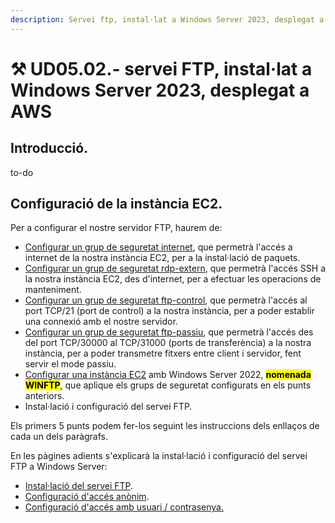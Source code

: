 ```yaml
---
description: Servei ftp, instal·lat a Windows Server 2023, desplegat a AWS.
---
```


# ⚒ UD05.02.- servei FTP, instal·lat a Windows Server 2023, desplegat a AWS

## Introducció.

to-do

## Configuració de la instància EC2.

Per a configurar el nostre servidor FTP, haurem de:

* [Configurar un grup de seguretat internet](https://app.gitbook.com/s/dcAEDgX05ILtqXlw2HAH/pindoles-formatives/udxx-02.-configuracio-dels-grups-de-seguretat/udxx-02-1.-configuracio-del-grup-de-seguretat-internet.), que permetrà l'accés a internet de la nostra instància EC2, per a la instal·lació de paquets.
* [Configurar un grup de seguretat rdp-extern](https://app.gitbook.com/s/dcAEDgX05ILtqXlw2HAH/pindoles-formatives/udxx-02.-configuracio-dels-grups-de-seguretat/udxx-02-3.-configuracio-del-grup-de-seguretat-rdp-extern.), que permetrà l'accés SSH a la nostra instància EC2, des d'internet, per a efectuar les operacions de manteniment.
* [Configurar un grup de seguretat ftp-control](https://app.gitbook.com/s/dcAEDgX05ILtqXlw2HAH/pindoles-formatives/udxx-02.-configuracio-dels-grups-de-seguretat/udxx-02-5.-configuracio-del-grup-de-seguretat-ftp-control), que permetrà l'accés al port TCP/21 (port de control) a la nostra instància, per a poder establir una connexió amb el nostre servidor.
* [Configurar un grup de seguretat ftp-passiu](https://app.gitbook.com/s/dcAEDgX05ILtqXlw2HAH/pindoles-formatives/udxx-02.-configuracio-dels-grups-de-seguretat/udxx-02-6.-configuracio-del-grup-de-seguretat-ftp-passiu.), que permetrà l'accés des del port TCP/30000 al TCP/31000 (ports de transferència) a la nostra instància, per a poder transmetre fitxers entre client i servidor, fent servir el mode passiu.
* [Configurar una instància EC2](https://app.gitbook.com/s/dcAEDgX05ILtqXlw2HAH/pindoles-formatives/udxx-03.-desplegament-duna-maquina-virtual-ubuntu-server-22.04-a-aws-academy) amb Windows Server 2022, <mark style="background-color:yellow;">**nomenada WINFTP**</mark>, que aplique els grups de seguretat configurats en els punts anteriors.
* Instal·lació i configuració del servei FTP.&#x20;

Els primers 5 punts podem fer-los seguint les instruccions dels enllaços de cada un dels paràgrafs.&#x20;

En les pàgines adients s'explicarà la instal·lació i configuració del servei FTP a Windows Server:

* [Instal·lació del servei FTP](ud05.02.01.-instal-lacio-del-servei..md).
* [Configuració d'accés anònim](ud05.02.02.-configuracio-dacces-anonim..md).
* [Configuració d'accés amb usuari / contrasenya.](ud05.02.03.-configuracio-dacces-nominal..md)



